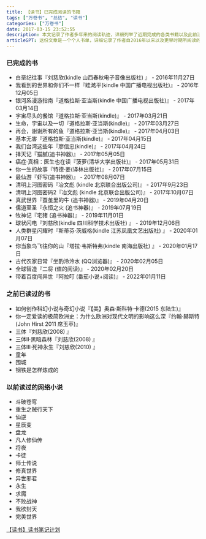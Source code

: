 ```yaml
---
title: 【读书】已完成阅读的书籍
tags: ["万卷书", "总结", "读书"]
categories: ["万卷书"]
date: 2017-03-15 23:52:55
description: 本文记录了作者多年来的阅读轨迹，详细列举了近期完成的各类书籍以及此前涉猎的作品。
articleGPT: 这份文章是一个个人书单，详细记录了作者自2016年以来以及更早时期所阅读的各类书籍和网络小说。
---
```


### 已完成的书

  * 白垩纪往事『刘慈欣(kindle 山西春秋电子音像出版社) 』 - 2016年11月27日
  * 我看到的世界和你们不一样『眭澔平(kindle 中国广播电视出版社)』 - 2016年12月05日
  * 银河系漫游指南『道格拉斯·亚当斯(kindle 中国广播电视出版社)』 - 2017年03月14日
  * 宇宙尽头的餐馆『道格拉斯·亚当斯(kindle)』 - 2017年03月21日
  * 生命，宇宙以及一切『道格拉斯·亚当斯(kindle)』 - 2017年03月27日
  * 再会，谢谢所有的鱼『道格拉斯·亚当斯(kindle)』 - 2017年04月03日
  * 基本无害『道格拉斯·亚当斯(kindle)』 - 2017年04月15日
  * 我们台湾这些年『廖信忠(kindle)』 - 2017年04月24日
  * 择天记『猫腻(追书神器)』 - 2017年05月05日
  * 癌症·真相：医生也在读『菠萝(清华大学出版社)』 - 2017年05月31日
  * 你一生的故事『特德·姜(译林出版社)』 - 2017年07月15日
  * 最仙游『虾写(追书神器)』 - 2017年08月07日
  * 清明上河图密码『冶文彪 (kindle 北京联合出版公司)』 - 2017年9月23日
  * 清明上河图密码2『冶文彪 (kindle 北京联合出版公司)』 - 2017年10月07日
  * 真武世界『蚕茧里的牛 (追书神器)』 - 2019年04月20日
  * 儒道至圣『永恒之火 (追书神器)』 - 2019年07月19日
  * 牧神记『宅猪 (追书神器)』 - 2019年11月01日
  * 球状闪电『刘慈欣(kindle 四川科学技术出版社) 』 - 2019年12月06日
  * 人类群星闪耀时『斯蒂芬·茨威格(kindle 江苏凤凰文艺出版社) 』 - 2020年01月07日
  * 你当象鸟飞往你的山『塔拉·韦斯特弗(kindle 南海出版社) 』 - 2020年01月17日
  * 古代农家日常『坐酌泠泠水 (QQ浏览器)』 - 2020年02月05日
  * 全球智造『二将 (值的阅读)』 - 2020年02月20日
  * 带着百度闯异世『阿拉叮 (番茄小说+阅读)』 - 2022年01月11日

### 之前已读过的书

  * 如何创作科幻小说与奇幻小说『【美】奥森·斯科特·卡德(2015 东陆生)』
  * 你一定爱读的极简欧洲史：为什么欧洲对现代文明的影响这么深『约翰·赫斯特(John Hirst 2011 席玉苹)』
  * 三体『刘慈欣(2008) 』
  * 三体II·黑暗森林『刘慈欣(2008) 』
  * 三体III·死神永生『刘慈欣(2010) 』
  * 童年
  * 围城
  * 钢铁是怎样炼成的

### 以前读过的网络小说

  * 斗破苍穹
  * 重生之贼行天下
  * 仙逆
  * 星辰变
  * 盘龙
  * 凡人修仙传
  * 将夜
  * 卡徒
  * 师士传说
  * 修真世界
  * 异世邪君
  * 永生
  * 求魔
  * 不败战神
  * 我欲封天
  * 完美世界

[【读书】读书笔记计划](./2016-11-14-reading-plan)
